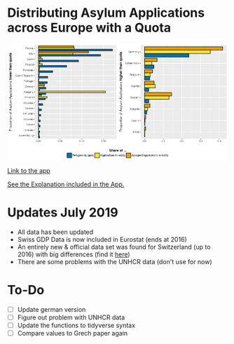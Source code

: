 # Distributing Asylum Applications across Europe with a Quota
![Example Plot](refugees_pic.png "Example Plot")

[Link to the app](https://georgeblck.shinyapps.io/shiny/)

[See the Explanation included in the App.](https://github.com/georgeblck/refugee-distribution/blob/master/shiny/markdown.md)

# Updates July 2019

* All data has been updated
* Swiss GDP Data is now included in Eurostat (ends at 2016)
* An entirely new & official data set was found for Switzerland (up to 2016) with big differences (find it [here](https://www.bfs.admin.ch/bfs/de/home/statistiken/kataloge-datenbanken/tabellen.assetdetail.3783413.html))
* There are some problems with the UNHCR data (don't use for now)

# To-Do

* [ ] Update german version
* [ ] Figure out problem with UNHCR data
* [ ] Update the functions to tidyverse syntax
* [ ] Compare values to Grech paper again